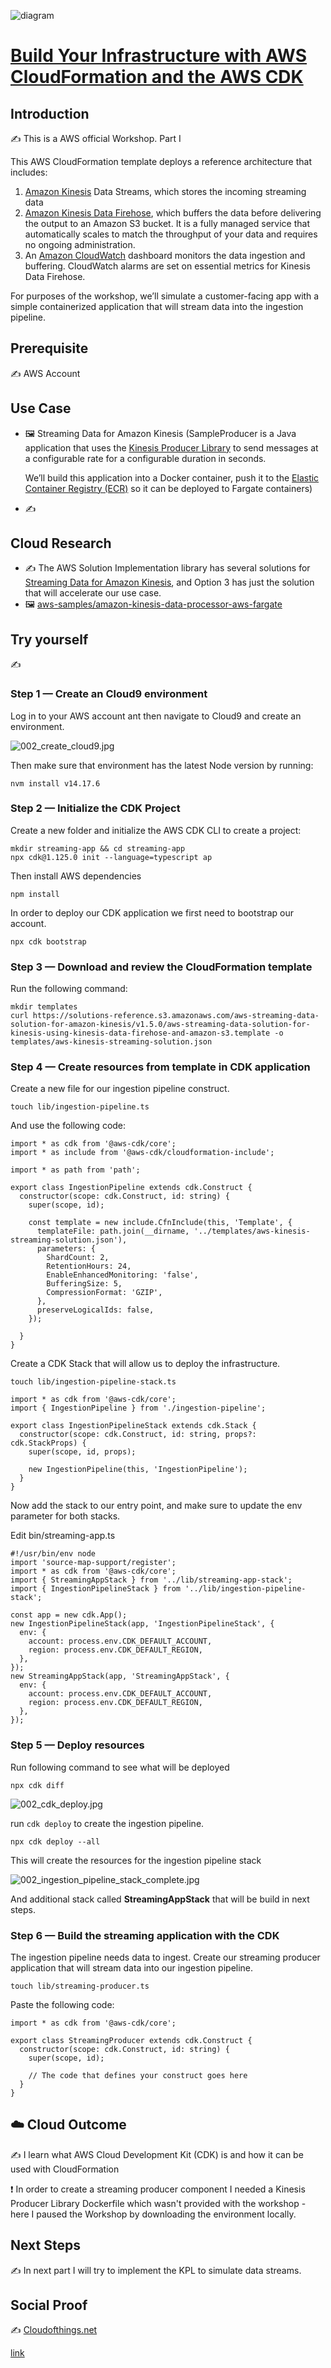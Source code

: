 ![diagram](img/002_diagram.jpg)

# [Build Your Infrastructure with AWS CloudFormation and the AWS CDK](https://build-infra-cfn-cdk.workshop.aws/en/)

## Introduction

✍️ This is a AWS official Workshop. Part I

This AWS CloudFormation template deploys a reference architecture that includes:

1. [Amazon Kinesis](https://aws.amazon.com/kinesis/data-streams/) Data Streams, which stores the incoming streaming data
2. [Amazon Kinesis Data Firehose](https://aws.amazon.com/kinesis/data-firehose/?kinesis-blogs.sort-by=item.additionalFields.createdDate&kinesis-blogs.sort-order=desc), which buffers the data before delivering the output to an Amazon S3 bucket. It is a fully managed service that automatically scales to match the throughput of your data and requires no ongoing administration.
3. An [Amazon CloudWatch](https://aws.amazon.com/cloudwatch/) dashboard monitors the data ingestion and buffering. CloudWatch alarms are set on essential metrics for Kinesis Data Firehose.

For purposes of the workshop, we’ll simulate a customer-facing app with a simple containerized application that will stream data into the ingestion pipeline.

## Prerequisite

✍️ AWS Account

## Use Case

- 🖼️ Streaming Data for Amazon Kinesis (SampleProducer is a Java application that uses the [Kinesis Producer Library](https://docs.aws.amazon.com/streams/latest/dev/developing-producers-with-kpl.html) to send messages at a configurable rate for a configurable duration in seconds.

  We’ll build this application into a Docker container, push it to the [Elastic Container Registry (ECR)](https://aws.amazon.com/ecr/) so it can be deployed to Fargate containers)

- ✍️ 

## Cloud Research

- ✍️ The AWS Solution Implementation library has several solutions for [Streaming Data for Amazon Kinesis](https://aws.amazon.com/solutions/implementations/aws-streaming-data-solution-for-amazon-kinesis/?did=sl_card&trk=sl_card), and Option 3 has just the solution that will accelerate our use case.
- 🖼️ [aws-samples/amazon-kinesis-data-processor-aws-fargate](https://github.com/aws-samples/amazon-kinesis-data-processor-aws-fargate)

## Try yourself

✍️ 

### Step 1 — Create an Cloud9 environment

Log in to your AWS account ant then navigate to Cloud9 and create an environment.

![002_create_cloud9.jpg](img/002_create_cloud9.jpg)

Then make sure that environment has the latest Node version by running:

```
nvm install v14.17.6
```

### Step 2 — Initialize the CDK Project

Create a new folder and initialize the AWS CDK CLI to create a project:

```
mkdir streaming-app && cd streaming-app
npx cdk@1.125.0 init --language=typescript ap
```

Then install AWS dependencies

```
npm install
```

In order to deploy our CDK application we first need to bootstrap our account.

```
npx cdk bootstrap
```

### Step 3 — Download and review the CloudFormation template

Run the following command:

```
mkdir templates
curl https://solutions-reference.s3.amazonaws.com/aws-streaming-data-solution-for-amazon-kinesis/v1.5.0/aws-streaming-data-solution-for-kinesis-using-kinesis-data-firehose-and-amazon-s3.template -o templates/aws-kinesis-streaming-solution.json
```



### Step 4 — Create resources from template in CDK application

Create a new file for our ingestion pipeline construct.

```
touch lib/ingestion-pipeline.ts
```

And use the following code:

```
import * as cdk from '@aws-cdk/core';
import * as include from '@aws-cdk/cloudformation-include';

import * as path from 'path';

export class IngestionPipeline extends cdk.Construct {
  constructor(scope: cdk.Construct, id: string) {
    super(scope, id);

    const template = new include.CfnInclude(this, 'Template', {
      templateFile: path.join(__dirname, '../templates/aws-kinesis-streaming-solution.json'),
      parameters: {
        ShardCount: 2,
        RetentionHours: 24,
        EnableEnhancedMonitoring: 'false',
        BufferingSize: 5,
        CompressionFormat: 'GZIP',
      },
      preserveLogicalIds: false,
    });
    
  }
}
```

Create a CDK Stack that will allow us to deploy the infrastructure.

```
touch lib/ingestion-pipeline-stack.ts
```

```
import * as cdk from '@aws-cdk/core';
import { IngestionPipeline } from './ingestion-pipeline';

export class IngestionPipelineStack extends cdk.Stack {
  constructor(scope: cdk.Construct, id: string, props?: cdk.StackProps) {
    super(scope, id, props);

    new IngestionPipeline(this, 'IngestionPipeline');
  }
}
```

Now add the stack to our entry point, and make sure to update the env parameter for both stacks.

Edit bin/streaming-app.ts

```
#!/usr/bin/env node
import 'source-map-support/register';
import * as cdk from '@aws-cdk/core';
import { StreamingAppStack } from '../lib/streaming-app-stack';
import { IngestionPipelineStack } from '../lib/ingestion-pipeline-stack';

const app = new cdk.App();
new IngestionPipelineStack(app, 'IngestionPipelineStack', {
  env: {
    account: process.env.CDK_DEFAULT_ACCOUNT,
    region: process.env.CDK_DEFAULT_REGION,
  },
});
new StreamingAppStack(app, 'StreamingAppStack', {
  env: {
    account: process.env.CDK_DEFAULT_ACCOUNT,
    region: process.env.CDK_DEFAULT_REGION,
  },
});
```

### Step 5 — Deploy resources

Run following command to see what will be deployed

```
npx cdk diff
```

![002_cdk_deploy.jpg](img/002_cdk_deploy.jpg)

run `cdk deploy` to create the ingestion pipeline.

```
npx cdk deploy --all
```

This will create the resources for the ingestion pipeline stack

![002_ingestion_pipeline_stack_complete.jpg](img/002_ingestion_pipeline_stack_complete.jpg)

And additional stack called **StreamingAppStack** that will be build in next steps.

### Step 6 — Build the streaming application with the CDK

The ingestion pipeline needs data to ingest. Create our streaming producer application that will stream data into our ingestion pipeline. 

```
touch lib/streaming-producer.ts
```

Paste the following code:

```
import * as cdk from '@aws-cdk/core';

export class StreamingProducer extends cdk.Construct {
  constructor(scope: cdk.Construct, id: string) {
    super(scope, id);

    // The code that defines your construct goes here
  }
}
```

## ☁️ Cloud Outcome

✍️ I learn what AWS Cloud Development Kit (CDK) is and how it can be used with CloudFormation

:exclamation: In order to create a streaming producer component I needed a Kinesis Producer Library Dockerfile which wasn't provided with the workshop - here I paused the Workshop by downloading the environment locally.

## Next Steps

✍️ In next part I will try to implement the KPL to simulate data streams.

## Social Proof

✍️ [Cloudofthings.net](https://cloudofthings.net/)

[link](link)
